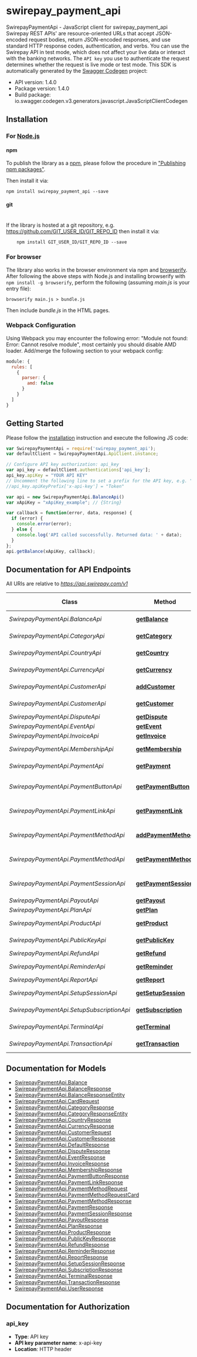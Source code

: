 # swirepay_payment_api

SwirepayPaymentApi - JavaScript client for swirepay_payment_api
Swirepay REST APIs' are resource-oriented URLs that accept JSON-encoded request bodies, return JSON-encoded responses, and use standard HTTP response codes, authentication, and verbs. You can use the Swirepay API in test mode, which does not affect your live data or interact with the banking networks. The `API key` you use to authenticate the request determines whether the request is live mode or test mode.
This SDK is automatically generated by the [Swagger Codegen](https://github.com/swagger-api/swagger-codegen) project:

- API version: 1.4.0
- Package version: 1.4.0
- Build package: io.swagger.codegen.v3.generators.javascript.JavaScriptClientCodegen

## Installation

### For [Node.js](https://nodejs.org/)

#### npm

To publish the library as a [npm](https://www.npmjs.com/),
please follow the procedure in ["Publishing npm packages"](https://docs.npmjs.com/getting-started/publishing-npm-packages).

Then install it via:

```shell
npm install swirepay_payment_api --save
```

#### git
#
If the library is hosted at a git repository, e.g.
https://github.com/GIT_USER_ID/GIT_REPO_ID
then install it via:

```shell
    npm install GIT_USER_ID/GIT_REPO_ID --save
```

### For browser

The library also works in the browser environment via npm and [browserify](http://browserify.org/). After following
the above steps with Node.js and installing browserify with `npm install -g browserify`,
perform the following (assuming *main.js* is your entry file):

```shell
browserify main.js > bundle.js
```

Then include *bundle.js* in the HTML pages.

### Webpack Configuration

Using Webpack you may encounter the following error: "Module not found: Error:
Cannot resolve module", most certainly you should disable AMD loader. Add/merge
the following section to your webpack config:

```javascript
module: {
  rules: [
    {
      parser: {
        amd: false
      }
    }
  ]
}
```

## Getting Started

Please follow the [installation](#installation) instruction and execute the following JS code:

```javascript
var SwirepayPaymentApi = require('swirepay_payment_api');
var defaultClient = SwirepayPaymentApi.ApiClient.instance;

// Configure API key authorization: api_key
var api_key = defaultClient.authentications['api_key'];
api_key.apiKey = "YOUR API KEY"
// Uncomment the following line to set a prefix for the API key, e.g. "Token" (defaults to null)
//api_key.apiKeyPrefix['x-api-key'] = "Token"

var api = new SwirepayPaymentApi.BalanceApi()
var xApiKey = "xApiKey_example"; // {String} 

var callback = function(error, data, response) {
  if (error) {
    console.error(error);
  } else {
    console.log('API called successfully. Returned data: ' + data);
  }
};
api.getBalance(xApiKey, callback);
```

## Documentation for API Endpoints

All URIs are relative to *https://api.swirepay.com/v1*

Class | Method | HTTP request | Description
------------ | ------------- | ------------- | -------------
*SwirepayPaymentApi.BalanceApi* | [**getBalance**](https://github.com/swirepay/swirepay-js/blob/master/docs/BalanceApi.md#getBalance) | **GET** /balance | Get balance
*SwirepayPaymentApi.CategoryApi* | [**getCategory**](https://github.com/swirepay/swirepay-js/blob/master/docs/CategoryApi.md#getCategory) | **GET** /category | Get category
*SwirepayPaymentApi.CountryApi* | [**getCountry**](https://github.com/swirepay/swirepay-js/blob/master/docs/CountryApi.md#getCountry) | **GET** /country | Get country
*SwirepayPaymentApi.CurrencyApi* | [**getCurrency**](https://github.com/swirepay/swirepay-js/blob/master/docs/CurrencyApi.md#getCurrency) | **GET** /currency | Get currency
*SwirepayPaymentApi.CustomerApi* | [**addCustomer**](https://github.com/swirepay/swirepay-js/blob/master/docs/CustomerApi.md#addCustomer) | **POST** /customer | Add a customer
*SwirepayPaymentApi.CustomerApi* | [**getCustomer**](https://github.com/swirepay/swirepay-js/blob/master/docs/CustomerApi.md#getCustomer) | **GET** /customer | Get customers
*SwirepayPaymentApi.DisputeApi* | [**getDispute**](https://github.com/swirepay/swirepay-js/blob/master/docs/DisputeApi.md#getDispute) | **GET** /dispute | Get dispute
*SwirepayPaymentApi.EventApi* | [**getEvent**](https://github.com/swirepay/swirepay-js/blob/master/docs/EventApi.md#getEvent) | **GET** /event | Get event
*SwirepayPaymentApi.InvoiceApi* | [**getInvoice**](https://github.com/swirepay/swirepay-js/blob/master/docs/InvoiceApi.md#getInvoice) | **GET** /invoice | Get invoice
*SwirepayPaymentApi.MembershipApi* | [**getMembership**](https://github.com/swirepay/swirepay-js/blob/master/docs/MembershipApi.md#getMembership) | **GET** /membership | Get membership
*SwirepayPaymentApi.PaymentApi* | [**getPayment**](https://github.com/swirepay/swirepay-js/blob/master/docs/PaymentApi.md#getPayment) | **GET** /payment | Get payment
*SwirepayPaymentApi.PaymentButtonApi* | [**getPaymentButton**](https://github.com/swirepay/swirepay-js/blob/master/docs/PaymentButtonApi.md#getPaymentButton) | **GET** /payment-button | Get payment button
*SwirepayPaymentApi.PaymentLinkApi* | [**getPaymentLink**](https://github.com/swirepay/swirepay-js/blob/master/docs/PaymentLinkApi.md#getPaymentLink) | **GET** /payment-link | Get payment link
*SwirepayPaymentApi.PaymentMethodApi* | [**addPaymentMethod**](https://github.com/swirepay/swirepay-js/blob/master/docs/PaymentMethodApi.md#addPaymentMethod) | **POST** /payment-method | Add a payment method
*SwirepayPaymentApi.PaymentMethodApi* | [**getPaymentMethod**](https://github.com/swirepay/swirepay-js/blob/master/docs/PaymentMethodApi.md#getPaymentMethod) | **GET** /payment-method | Get payment methods
*SwirepayPaymentApi.PaymentSessionApi* | [**getPaymentSession**](https://github.com/swirepay/swirepay-js/blob/master/docs/PaymentSessionApi.md#getPaymentSession) | **GET** /payment-session | Get payment sessions
*SwirepayPaymentApi.PayoutApi* | [**getPayout**](https://github.com/swirepay/swirepay-js/blob/master/docs/PayoutApi.md#getPayout) | **GET** /payout | Get payout
*SwirepayPaymentApi.PlanApi* | [**getPlan**](https://github.com/swirepay/swirepay-js/blob/master/docs/PlanApi.md#getPlan) | **GET** /plan | Get plan
*SwirepayPaymentApi.ProductApi* | [**getProduct**](https://github.com/swirepay/swirepay-js/blob/master/docs/ProductApi.md#getProduct) | **GET** /product | Get product
*SwirepayPaymentApi.PublicKeyApi* | [**getPublicKey**](https://github.com/swirepay/swirepay-js/blob/master/docs/PublicKeyApi.md#getPublicKey) | **GET** /public-key | Get public key
*SwirepayPaymentApi.RefundApi* | [**getRefund**](https://github.com/swirepay/swirepay-js/blob/master/docs/RefundApi.md#getRefund) | **GET** /refund | Get refund
*SwirepayPaymentApi.ReminderApi* | [**getReminder**](https://github.com/swirepay/swirepay-js/blob/master/docs/ReminderApi.md#getReminder) | **GET** /reminder | Get reminder
*SwirepayPaymentApi.ReportApi* | [**getReport**](https://github.com/swirepay/swirepay-js/blob/master/docs/ReportApi.md#getReport) | **GET** /report | Get report
*SwirepayPaymentApi.SetupSessionApi* | [**getSetupSession**](https://github.com/swirepay/swirepay-js/blob/master/docs/SetupSessionApi.md#getSetupSession) | **GET** /setup-session | Get setup session
*SwirepayPaymentApi.SetupSubscriptionApi* | [**getSubscription**](https://github.com/swirepay/swirepay-js/blob/master/docs/SetupSubscriptionApi.md#getSubscription) | **GET** /subscription | Get subscription
*SwirepayPaymentApi.TerminalApi* | [**getTerminal**](https://github.com/swirepay/swirepay-js/blob/master/docs/TerminalApi.md#getTerminal) | **GET** /terminal | Get terminal
*SwirepayPaymentApi.TransactionApi* | [**getTransaction**](https://github.com/swirepay/swirepay-js/blob/master/docs/TransactionApi.md#getTransaction) | **GET** /transaction | Get transaction

## Documentation for Models

 - [SwirepayPaymentApi.Balance](https://github.com/swirepay/swirepay-js/blob/master/docs/Balance.md)
 - [SwirepayPaymentApi.BalanceResponse](https://github.com/swirepay/swirepay-js/blob/master/docs/BalanceResponse.md)
 - [SwirepayPaymentApi.BalanceResponseEntity](https://github.com/swirepay/swirepay-js/blob/master/docs/BalanceResponseEntity.md)
 - [SwirepayPaymentApi.CardRequest](https://github.com/swirepay/swirepay-js/blob/master/docs/CardRequest.md)
 - [SwirepayPaymentApi.CategoryResponse](https://github.com/swirepay/swirepay-js/blob/master/docs/CategoryResponse.md)
 - [SwirepayPaymentApi.CategoryResponseEntity](https://github.com/swirepay/swirepay-js/blob/master/docs/CategoryResponseEntity.md)
 - [SwirepayPaymentApi.CountryResponse](https://github.com/swirepay/swirepay-js/blob/master/docs/CountryResponse.md)
 - [SwirepayPaymentApi.CurrencyResponse](https://github.com/swirepay/swirepay-js/blob/master/docs/CurrencyResponse.md)
 - [SwirepayPaymentApi.CustomerRequest](https://github.com/swirepay/swirepay-js/blob/master/docs/CustomerRequest.md)
 - [SwirepayPaymentApi.CustomerResponse](https://github.com/swirepay/swirepay-js/blob/master/docs/CustomerResponse.md)
 - [SwirepayPaymentApi.DefaultResponse](https://github.com/swirepay/swirepay-js/blob/master/docs/DefaultResponse.md)
 - [SwirepayPaymentApi.DisputeResponse](https://github.com/swirepay/swirepay-js/blob/master/docs/DisputeResponse.md)
 - [SwirepayPaymentApi.EventResponse](https://github.com/swirepay/swirepay-js/blob/master/docs/EventResponse.md)
 - [SwirepayPaymentApi.InvoiceResponse](https://github.com/swirepay/swirepay-js/blob/master/docs/InvoiceResponse.md)
 - [SwirepayPaymentApi.MembershipResponse](https://github.com/swirepay/swirepay-js/blob/master/docs/MembershipResponse.md)
 - [SwirepayPaymentApi.PaymentButtonResponse](https://github.com/swirepay/swirepay-js/blob/master/docs/PaymentButtonResponse.md)
 - [SwirepayPaymentApi.PaymentLinkResponse](https://github.com/swirepay/swirepay-js/blob/master/docs/PaymentLinkResponse.md)
 - [SwirepayPaymentApi.PaymentMethodRequest](https://github.com/swirepay/swirepay-js/blob/master/docs/PaymentMethodRequest.md)
 - [SwirepayPaymentApi.PaymentMethodRequestCard](https://github.com/swirepay/swirepay-js/blob/master/docs/PaymentMethodRequestCard.md)
 - [SwirepayPaymentApi.PaymentMethodResponse](https://github.com/swirepay/swirepay-js/blob/master/docs/PaymentMethodResponse.md)
 - [SwirepayPaymentApi.PaymentResponse](https://github.com/swirepay/swirepay-js/blob/master/docs/PaymentResponse.md)
 - [SwirepayPaymentApi.PaymentSessionResponse](https://github.com/swirepay/swirepay-js/blob/master/docs/PaymentSessionResponse.md)
 - [SwirepayPaymentApi.PayoutResponse](https://github.com/swirepay/swirepay-js/blob/master/docs/PayoutResponse.md)
 - [SwirepayPaymentApi.PlanResponse](https://github.com/swirepay/swirepay-js/blob/master/docs/PlanResponse.md)
 - [SwirepayPaymentApi.ProductResponse](https://github.com/swirepay/swirepay-js/blob/master/docs/ProductResponse.md)
 - [SwirepayPaymentApi.PublicKeyResponse](https://github.com/swirepay/swirepay-js/blob/master/docs/PublicKeyResponse.md)
 - [SwirepayPaymentApi.RefundResponse](https://github.com/swirepay/swirepay-js/blob/master/docs/RefundResponse.md)
 - [SwirepayPaymentApi.ReminderResponse](https://github.com/swirepay/swirepay-js/blob/master/docs/ReminderResponse.md)
 - [SwirepayPaymentApi.ReportResponse](https://github.com/swirepay/swirepay-js/blob/master/docs/ReportResponse.md)
 - [SwirepayPaymentApi.SetupSessionResponse](https://github.com/swirepay/swirepay-js/blob/master/docs/SetupSessionResponse.md)
 - [SwirepayPaymentApi.SubscriptionResponse](https://github.com/swirepay/swirepay-js/blob/master/docs/SubscriptionResponse.md)
 - [SwirepayPaymentApi.TerminalResponse](https://github.com/swirepay/swirepay-js/blob/master/docs/TerminalResponse.md)
 - [SwirepayPaymentApi.TransactionResponse](https://github.com/swirepay/swirepay-js/blob/master/docs/TransactionResponse.md)
 - [SwirepayPaymentApi.UserResponse](https://github.com/swirepay/swirepay-js/blob/master/docs/UserResponse.md)

## Documentation for Authorization


### api_key

- **Type**: API key
- **API key parameter name**: x-api-key
- **Location**: HTTP header


